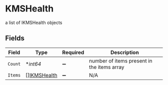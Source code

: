 # KMSHealth

a list of IKMSHealth objects


## Fields

| Field                                             | Type                                              | Required                                          | Description                                       |
| ------------------------------------------------- | ------------------------------------------------- | ------------------------------------------------- | ------------------------------------------------- |
| `Count`                                           | **int64*                                          | :heavy_minus_sign:                                | number of items present in the items array        |
| `Items`                                           | [][IKMSHealth](../../models/shared/ikmshealth.md) | :heavy_minus_sign:                                | N/A                                               |
